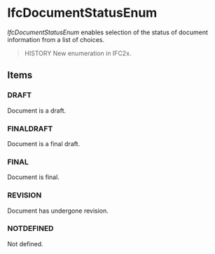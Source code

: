 # IfcDocumentStatusEnum

_IfcDocumentStatusEnum_ enables selection of the status of document information from a list of choices.
<!-- end of short definition -->

> HISTORY New enumeration in IFC2x.

## Items

### DRAFT
Document is a draft.

### FINALDRAFT
Document is a final draft.

### FINAL
Document is final.

### REVISION
Document has undergone revision.

### NOTDEFINED
Not defined.
